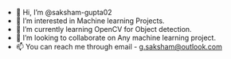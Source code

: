 - 👋 Hi, I’m @saksham-gupta02
- 👀 I’m interested in Machine learning Projects.
- 🌱 I’m currently learning OpenCV for Object detection.
- 💞️ I’m looking to collaborate on Any machine learning project.
- 📫 You can reach me through email - g.saksham@outlook.com

<!---
saksham-gupta02/saksham-gupta02 is a ✨ special ✨ repository because its `README.md` (this file) appears on your GitHub profile.
You can click the Preview link to take a look at your changes.
--->
